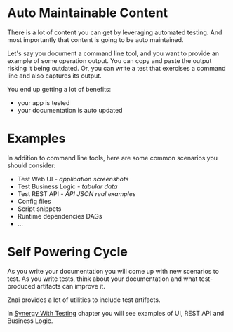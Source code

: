 # Auto Maintainable Content

There is a lot of content you can get by leveraging automated testing. And most importantly that content is going to be auto maintained.

Let's say you document a command line tool, and you want to provide an example of some operation output.
You can copy and paste the output risking it being outdated. Or, you can write a test that exercises a command line and also captures its output.

You end up getting a lot of benefits:
* your app is tested
* your documentation is auto updated

# Examples

In addition to command line tools, here are some common scenarios you should consider:

* Test Web UI - *application screenshots*
* Test Business Logic - *tabular data*
* Test REST API - *API JSON real examples*
* Config files
* Script snippets
* Runtime dependencies DAGs
* ...

# Self Powering Cycle

As you write your documentation you will come up with new scenarios to test. As you write tests, think about your documentation and what test-produced artifacts can improve it.

Znai provides a lot of utilities to include test artifacts.

In [Synergy With Testing](synergy-with-testing/web-UI) chapter you will see examples of UI, REST API and Business Logic.    